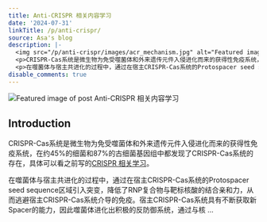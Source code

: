 ```yaml
---
title: Anti-CRISPR 相关内容学习
date: '2024-07-31'
linkTitle: /p/anti-crispr/
source: Asa's blog
description: |-
  <img src="/p/anti-crispr/images/acr_mechanism.jpg" alt="Featured image of post Anti-CRISPR 相关内容学习" /><h2 id="introduction">Introduction</h2>
  <p>CRISPR-Cas系统是微生物为免受噬菌体和外来遗传元件入侵进化而来的获得性免疫系统，在约45%的细菌和87%的古细菌基因组中都发现了CRISPR-Cas系统的存在，具体可以看之前写的<a class="link" href="../crispr" >CRISPR 相关学习</a>。</p>
  <p>在噬菌体与宿主共进化的过程中，通过在宿主CRISPR-Cas系统的Protospacer seed sequence区域引入突变，降低了RNP复合物与靶标核酸的结合亲和力，从而逃避宿主CRISPR-Cas系统介导的免疫。宿主CRISPR-Cas系统具有不断获取新Spacer的能力，因此噬菌体进化出积极的反防御系统，通过与核 ...
disable_comments: true
---
```

<img src="/p/anti-crispr/images/acr_mechanism.jpg" alt="Featured image of post Anti-CRISPR 相关内容学习" /><h2 id="introduction">Introduction</h2>
<p>CRISPR-Cas系统是微生物为免受噬菌体和外来遗传元件入侵进化而来的获得性免疫系统，在约45%的细菌和87%的古细菌基因组中都发现了CRISPR-Cas系统的存在，具体可以看之前写的<a class="link" href="../crispr" >CRISPR 相关学习</a>。</p>
<p>在噬菌体与宿主共进化的过程中，通过在宿主CRISPR-Cas系统的Protospacer seed sequence区域引入突变，降低了RNP复合物与靶标核酸的结合亲和力，从而逃避宿主CRISPR-Cas系统介导的免疫。宿主CRISPR-Cas系统具有不断获取新Spacer的能力，因此噬菌体进化出积极的反防御系统，通过与核 ...